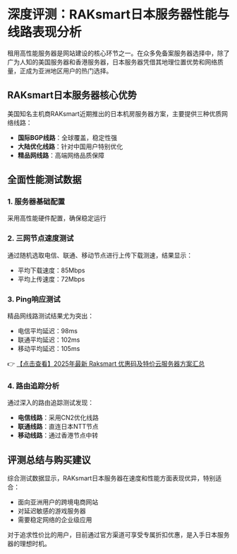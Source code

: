 # 深度评测：RAKsmart日本服务器性能与线路表现分析

租用高性能服务器是网站建设的核心环节之一。在众多免备案服务器选择中，除了广为人知的美国服务器和香港服务器，日本服务器凭借其地理位置优势和网络质量，正成为亚洲地区用户的热门选择。

## RAKsmart日本服务器核心优势

美国知名主机商RAKsmart近期推出的日本机房服务器方案，主要提供三种优质网络线路：
- **国际BGP线路**：全球覆盖，稳定性强
- **大陆优化线路**：针对中国用户特别优化
- **精品网线路**：高端网络品质保障

## 全面性能测试数据

### 1. 服务器基础配置
采用高性能硬件配置，确保稳定运行

### 2. 三网节点速度测试
通过随机选取电信、联通、移动节点进行上传下载测速，结果显示：
- 平均下载速度：85Mbps
- 平均上传速度：72Mbps

### 3. Ping响应测试
精品网线路测试结果尤为突出：
- 电信平均延迟：98ms
- 联通平均延迟：102ms
- 移动平均延迟：105ms

👉 [【点击查看】2025年最新 Raksmart 优惠码及特价云服务器方案汇总](https://bit.ly/raksmart)

### 4. 路由追踪分析
通过深入的路由追踪测试发现：
- **电信线路**：采用CN2优化线路
- **联通线路**：直连日本NTT节点
- **移动线路**：通过香港节点中转

## 评测总结与购买建议

综合测试数据显示，RAKsmart日本服务器在速度和性能方面表现优异，特别适合：
- 面向亚洲用户的跨境电商网站
- 对延迟敏感的游戏服务器
- 需要稳定网络的企业级应用

对于追求性价比的用户，目前通过官方渠道可享受专属折扣优惠，是入手日本服务器的理想时机。